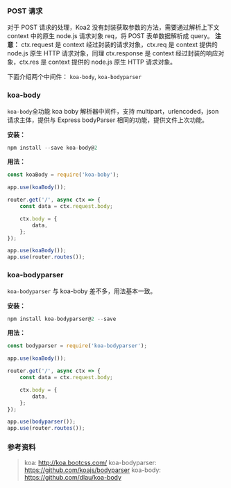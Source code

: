 

### POST 请求
对于 POST 请求的处理，Koa2 没有封装获取参数的方法，需要通过解析上下文 context 中的原生 node.js 请求对象 req，将 POST 表单数据解析成 query。
**注意：** ctx.request 是 context 经过封装的请求对象，ctx.req 是 context 提供的 node.js 原生 HTTP 请求对象，同理 ctx.response 是 context 经过封装的响应对象，ctx.res 是 context 提供的 node.js 原生 HTTP 请求对象。


下面介绍两个中间件： `koa-body`, `koa-bodyparser`

### koa-body
`koa-body`全功能 koa boby 解析器中间件，支持 multipart，urlencoded，json 请求主体，提供与 Express bodyParser 相同的功能，提供文件上次功能。

**安装：**

```js
npm install --save koa-body@2
```

**用法：**

```js
const koaBody = require('koa-boby');

app.use(koaBody());

router.get('/', async ctx => {
    const data = ctx.request.body;

    ctx.body = {
        data,
    };
});

app.use(koaBody());
app.use(router.routes());
```

### koa-bodyparser
`koa-bodyparser` 与 koa-boby 差不多，用法基本一致。

**安装：**

```js
npm install koa-bodyparser@2 --save
```

**用法：**

```js
const bodyparser = require('koa-bodyparser');

app.use(koaBody());

router.get('/', async ctx => {
    const data = ctx.request.body;

    ctx.body = {
        data,
    };
});

app.use(bodyparser());
app.use(router.routes());
```


### 参考资料
> koa: http://koa.bootcss.com/
> koa-bodyparser: https://github.com/koajs/bodyparser
> koa-body: https://github.com/dlau/koa-body

